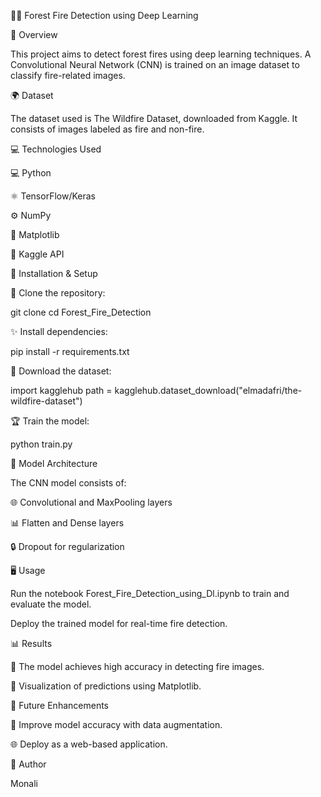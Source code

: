 🌳🔥 Forest Fire Detection using Deep Learning

📃 Overview

This project aims to detect forest fires using deep learning techniques. A Convolutional Neural Network (CNN) is trained on an image dataset to classify fire-related images.

🌍 Dataset

The dataset used is The Wildfire Dataset, downloaded from Kaggle. It consists of images labeled as fire and non-fire.

💻 Technologies Used

💻 Python

⚛️ TensorFlow/Keras

⚙️ NumPy

🎨 Matplotlib

💎 Kaggle API

🔄 Installation & Setup

🛀 Clone the repository:

git clone <repo-link>
cd Forest_Fire_Detection

✨ Install dependencies:

pip install -r requirements.txt

📂 Download the dataset:

import kagglehub
path = kagglehub.dataset_download("elmadafri/the-wildfire-dataset")

🏆 Train the model:

python train.py

🤖 Model Architecture

The CNN model consists of:

🌐 Convolutional and MaxPooling layers

📊 Flatten and Dense layers

🔒 Dropout for regularization

🖥️ Usage

Run the notebook Forest_Fire_Detection_using_Dl.ipynb to train and evaluate the model.

Deploy the trained model for real-time fire detection.

📊 Results

🎯 The model achieves high accuracy in detecting fire images.

🌄 Visualization of predictions using Matplotlib.

🔄 Future Enhancements

🔄 Improve model accuracy with data augmentation.

🌐 Deploy as a web-based application.

👤 Author

Monali
